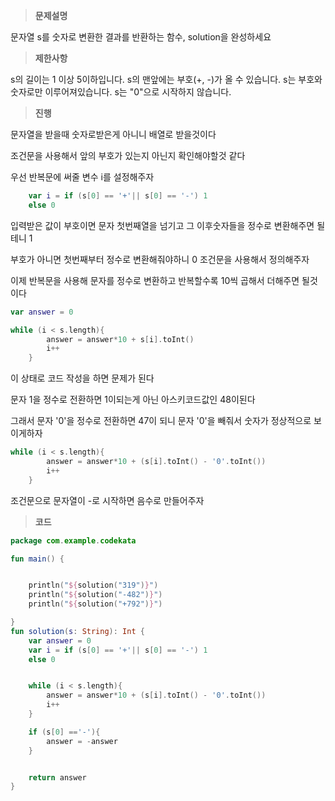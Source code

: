 >**문제설명**

문자열 s를 숫자로 변환한 결과를 반환하는 함수, solution을 완성하세요

>**제한사항**

s의 길이는 1 이상 5이하입니다.
s의 맨앞에는 부호(+, -)가 올 수 있습니다.
s는 부호와 숫자로만 이루어져있습니다.
s는 "0"으로 시작하지 않습니다.

>**진행**

문자열을 받을때 숫자로받은게 아니니 배열로 받을것이다

조건문을 사용해서 앞의 부호가 있는지 아닌지 확인해야할것 같다

우선 반복문에 써줄 변수 i를 설정해주자
```kotlin
    var i = if (s[0] == '+'|| s[0] == '-') 1 
    else 0

```
입력받은 값이 부호이면 문자 첫번째열을 넘기고 그 이후숫자들을 정수로 변환해주면 될테니 1

부호가 아니면 첫번째부터 정수로 변환해줘야하니 0 조건문을 사용해서 정의해주자

이제 반복문을 사용해 문자를 정수로 변환하고 반복할수록 10씩 곱해서 더해주면 될것이다

```kotlin
var answer = 0

while (i < s.length){
        answer = answer*10 + s[i].toInt()
        i++
    }
```

이 상태로 코드 작성을 하면 문제가 된다

문자 1을 정수로 전환하면 1이되는게 아닌 아스키코드값인 48이된다

그래서 문자 '0'을 정수로 전환하면 47이 되니 문자 '0'을 빼줘서 숫자가 정상적으로 보이게하자
```kotlin
while (i < s.length){
        answer = answer*10 + (s[i].toInt() - '0'.toInt())
        i++
    }
```

조건문으로 문자열이 -로 시작하면 음수로 만들어주자

>**코드**

```kotlin
package com.example.codekata

fun main() {


    println("${solution("319")}")
    println("${solution("-482")}")
    println("${solution("+792")}")

}
fun solution(s: String): Int {
    var answer = 0
    var i = if (s[0] == '+'|| s[0] == '-') 1
    else 0


    while (i < s.length){
        answer = answer*10 + (s[i].toInt() - '0'.toInt())
        i++
    }

    if (s[0] =='-'){
        answer = -answer
    }


    return answer
}



```

